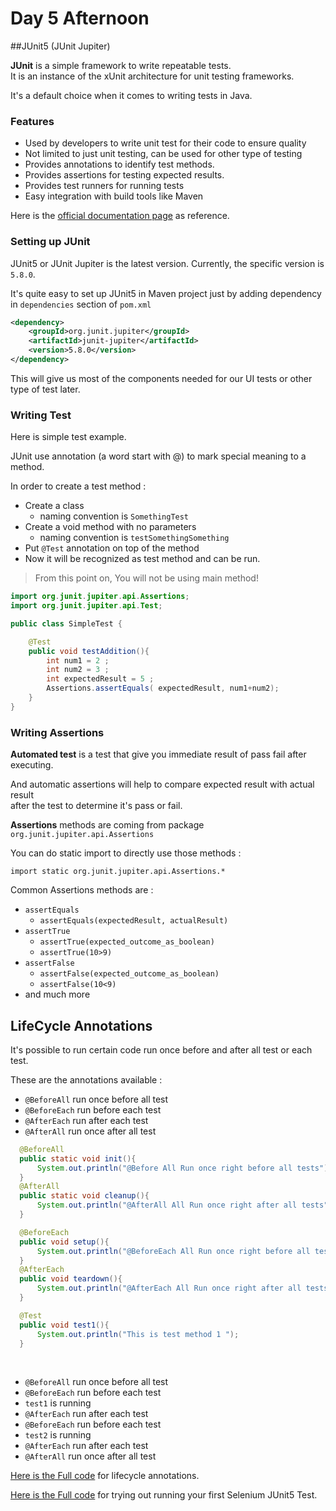 # Day 5 Afternoon

##JUnit5 (JUnit Jupiter)

**JUnit** is a simple framework to write repeatable tests.
<br> It is an instance of the xUnit architecture for unit testing frameworks.

It's a default choice when it comes to writing tests in Java. 

### Features
- Used by developers to write unit test for their code to ensure quality
- Not limited to just unit testing, can be used for other type of testing
- Provides annotations to identify test methods.
- Provides assertions for testing expected results.
- Provides test runners for running tests
- Easy integration with build tools like Maven

Here is the [official documentation page](ttps://junit.org/junit5/docs/current/user-guide/) as reference. 

### Setting up JUnit

JUnit5 or JUnit Jupiter is the latest version.
Currently, the specific version is `5.8.0`.

It's quite easy to set up JUnit5 in Maven project just by adding dependency in `dependencies` section of `pom.xml`

```xml
<dependency>
    <groupId>org.junit.jupiter</groupId>
    <artifactId>junit-jupiter</artifactId>
    <version>5.8.0</version>
</dependency>
```

This will give us most of the components needed for our UI tests or other type of test later. 

### Writing Test

Here is simple test example. 

JUnit use annotation (a word start with @) to mark special meaning to a method. 

In order to create a test method :
- Create a class
  - naming convention is `SomethingTest`
- Create a void method with no parameters
  - naming convention is `testSomethingSomething`
- Put `@Test` annotation on top of the method
- Now it will be recognized as test method and can be run.

> From this point on, You will not be using main method!

```java
import org.junit.jupiter.api.Assertions;
import org.junit.jupiter.api.Test;

public class SimpleTest {

    @Test
    public void testAddition(){
        int num1 = 2 ;
        int num2 = 3 ;
        int expectedResult = 5 ; 
        Assertions.assertEquals( expectedResult, num1+num2);
    }
}
```

### Writing Assertions

**Automated test**  is a test that give you immediate result of pass fail after executing.

And automatic assertions will help to compare expected result with actual result <br>after the test to determine it's pass or fail. 

**Assertions** methods are coming from package <br >`org.junit.jupiter.api.Assertions`

You can do static import to directly use those methods :

`import static org.junit.jupiter.api.Assertions.*`

Common Assertions methods are :
- `assertEquals`
    - `assertEquals(expectedResult, actualResult)`
- `assertTrue`
    - `assertTrue(expected_outcome_as_boolean) `
    - `assertTrue(10>9) `
- `assertFalse`
   - `assertFalse(expected_outcome_as_boolean) `
   - `assertFalse(10<9) `
- and much more

## LifeCycle Annotations

It's possible to run certain code run once before and after all test or each test.

These are the annotations available : 
- `@BeforeAll` run once before all test
- `@BeforeEach` run before each test
- `@AfterEach` run after each test
- `@AfterAll` run once after all test

```java
  @BeforeAll
  public static void init(){
      System.out.println("@Before All Run once right before all tests");
  }
  @AfterAll
  public static void cleanup(){
      System.out.println("@AfterAll All Run once right after all tests");
  }

  @BeforeEach
  public void setup(){
      System.out.println("@BeforeEach All Run once right before all tests");
  }
  @AfterEach
  public void teardown(){
      System.out.println("@AfterEach All Run once right after all tests");
  }

  @Test
  public void test1(){
      System.out.println("This is test method 1 ");
  }
```
<br>

- `@BeforeAll` run once before all test
- `@BeforeEach` run before each test
- `test1` is running
- `@AfterEach` run after each test
- `@BeforeEach` run before each test
- `test2` is running
- `@AfterEach` run after each test
- `@AfterAll` run once after all test

[Here is the Full code](LifecycleAnnotationDemoTest.java) for lifecycle annotations. 

[Here is the Full code](YahooSearchPageTest.java) for trying out running your first Selenium JUnit5 Test. 

